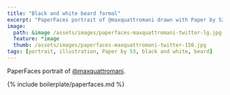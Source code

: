 ```yaml
---
title: "Black and white beard formal"
excerpt: "PaperFaces portrait of @maxquattromani drawn with Paper by 53 on an iPad."
image: 
  path: &image /assets/images/paperfaces-maxquattromani-twitter-lg.jpg 
  feature: *image
  thumb: /assets/images/paperfaces-maxquattromani-twitter-150.jpg
tags: [portrait, illustration, Paper by 53, black and white, beard]
---
```


PaperFaces portrait of [@maxquattromani](http://twitter.com/maxquattromani).

{% include boilerplate/paperfaces.md %}